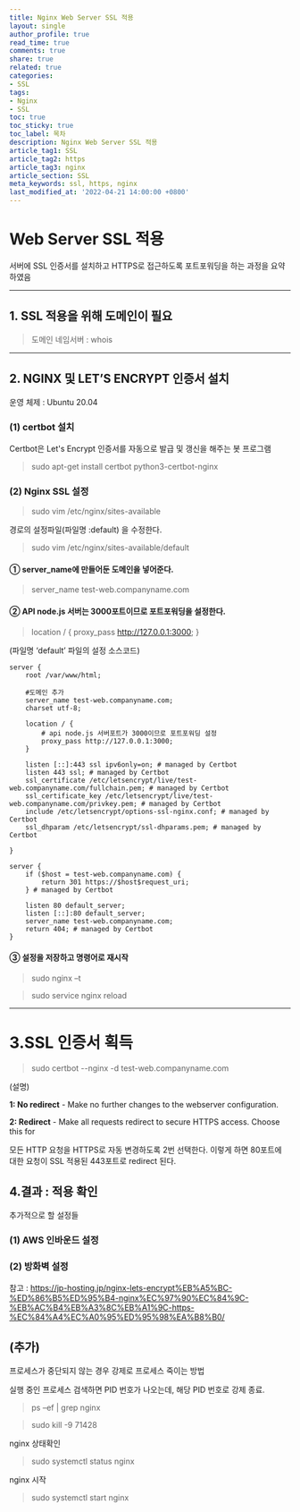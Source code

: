 ```yaml
---
title: Nginx Web Server SSL 적용
layout: single
author_profile: true
read_time: true
comments: true
share: true
related: true
categories:
- SSL
tags:
- Nginx
- SSL
toc: true
toc_sticky: true
toc_label: 목차
description: Nginx Web Server SSL 적용
article_tag1: SSL
article_tag2: https
article_tag3: nginx
article_section: SSL
meta_keywords: ssl, https, nginx
last_modified_at: '2022-04-21 14:00:00 +0800'
---
```



# Web Server SSL 적용

서버에 SSL 인증서를 설치하고 HTTPS로 접근하도록 포트포워딩을 하는 과정을 요약하였음

---

## 1.	SSL 적용을 위해 도메인이 필요
> 도메인 네임서버 : whois

---


## 2.	NGINX 및 LET’S ENCRYPT 인증서 설치
운영 체제 : Ubuntu 20.04

### (1)	certbot 설치
Certbot은 Let's Encrypt 인증서를 자동으로 발급 및 갱신을 해주는 봇 프로그램
> sudo apt-get install certbot python3-certbot-nginx

### (2)	Nginx SSL 설정
> sudo vim /etc/nginx/sites-available 

경로의 설정파일(파일명 :default) 을 수정한다.

> sudo vim /etc/nginx/sites-available/default 

#### ①	server_name에 만들어둔 도메인을 넣어준다. 
>server_name test-web.companyname.com

#### ②	API node.js 서버는 3000포트이므로 포트포워딩을 설정한다.
>location / { proxy_pass http://127.0.0.1:3000; }


(파일명 ‘default’ 파일의 설정 소스코드)
```nginx
server {
    root /var/www/html;

    #도메인 추가
    server_name test-web.companyname.com;
    charset utf-8;

    location / {
        # api node.js 서버포트가 3000이므로 포트포워딩 설정
        proxy_pass http://127.0.0.1:3000;
    }

    listen [::]:443 ssl ipv6only=on; # managed by Certbot
    listen 443 ssl; # managed by Certbot
    ssl_certificate /etc/letsencrypt/live/test-web.companyname.com/fullchain.pem; # managed by Certbot
    ssl_certificate_key /etc/letsencrypt/live/test-web.companyname.com/privkey.pem; # managed by Certbot
    include /etc/letsencrypt/options-ssl-nginx.conf; # managed by Certbot
    ssl_dhparam /etc/letsencrypt/ssl-dhparams.pem; # managed by Certbot

}

server {
    if ($host = test-web.companyname.com) {
        return 301 https://$host$request_uri;
    } # managed by Certbot

    listen 80 default_server;
    listen [::]:80 default_server;
    server_name test-web.companyname.com;
    return 404; # managed by Certbot
}
```
#### ③	설정을 저장하고 명령어로 재시작

> sudo nginx –t

> sudo service nginx reload

---

# 3.SSL 인증서 획득

> sudo certbot --nginx -d test-web.companyname.com

(설명)
 
**1: No redirect** - Make no further changes to the webserver configuration.

**2: Redirect** - Make all requests redirect to secure HTTPS access. Choose this for

모든 HTTP 요청을 HTTPS로 자동 변경하도록 2번 선택한다. 
이렇게 하면 80포트에 대한 요청이 SSL 적용된 443포트로 redirect 된다.

## 4.결과 : 적용 확인
 

 추가적으로 할 설정들
### (1)	AWS 인바운드 설정
### (2)	방화벽 설정

참고 : 
https://jp-hosting.jp/nginx-lets-encrypt%EB%A5%BC-%ED%86%B5%ED%95%B4-nginx%EC%97%90%EC%84%9C-%EB%AC%B4%EB%A3%8C%EB%A1%9C-https-%EC%84%A4%EC%A0%95%ED%95%98%EA%B8%B0/


## (추가)
프로세스가 중단되지 않는 경우 강제로 프로세스 죽이는 방법

실행 중인 프로세스 검색하면 PID 번호가 나오는데, 
해당 PID 번호로 강제 종료.

> ps –ef | grep nginx
 
> sudo kill -9 71428

nginx 상태확인

>sudo systemctl status nginx 

nginx 시작
> sudo systemctl start nginx
